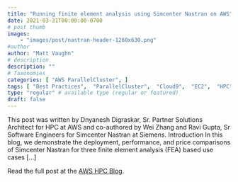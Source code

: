 ```yaml
---
title: "Running finite element analysis using Simcenter Nastran on AWS"
date: 2021-03-31T00:00:00-0700
# post thumb
images:
    - "images/post/nastran-header-1260x630.png"
#author
author: "Matt Vaughn"
# description
description: ""
# Taxonomies
categories: [ "AWS ParallelCluster", ]
tags: [ "Best Practices",  "ParallelCluster",  "Cloud9",  "EC2",  "HPC",  "hpcblog", ]
type: "regular" # available type (regular or featured)
draft: false
---
```


This post was written by Dnyanesh Digraskar, Sr. Partner Solutions Architect for HPC at AWS and co-authored by Wei Zhang and Ravi Gupta, Sr Software Engineers for Simcenter Nastran at Siemens. Introduction In this blog, we demonstrate the deployment, performance, and price comparisons of Simcenter Nastran for three finite element analysis (FEA) based use cases […]

Read the full post at the [AWS HPC Blog](https://aws.amazon.com/blogs/hpc/running-finite-element-analysis-using-simcenter-nastran-on-aws/).
